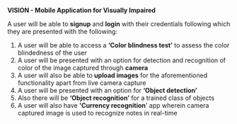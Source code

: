 **VISION - Mobile Application for Visually Impaired**

A user will be able to **signup** and **login** with their credentials following which they are presented with the following:
  1. A user will be able to access a **‘Color blindness test’** to assess the color blindedness of the user
  2. A user will be presented with an option for detection and recognition of color of the image captured through **camera** 
  3. A user will also be able to **upload images** for the aforementioned functionality apart from live camera capture
  4. A user will be presented with an option for **‘Object detection’**
  4. Also there will be **‘Object recognition’** for a  trained class of objects
  5. A user will also have **'Currency recognition**' app wherein camera captured image is used to recognize notes in real-time

